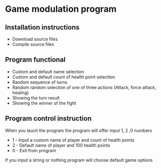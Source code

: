 # Game modulation program

## Installation instructions
  - Download source files
  - Compile source files

## Program functional
  - Custom and default name selection
  - Custom and default count of health point selection
  - Random sequence of turns
  - Random random selection of one of three actions (Attack, force attack, healing)
  - Showing the turn result
  - Showing the winner of the fight
    
##  Program control instruction 
  When you lauch the program the program will offer input 1, 2 ,0 numbers 
- 1 - Input a custom name of player and count of health points 
- 2 - Default name of player and 100 health points
- 0 - Exit from program

If you input a string or nothing program will choose default game options
